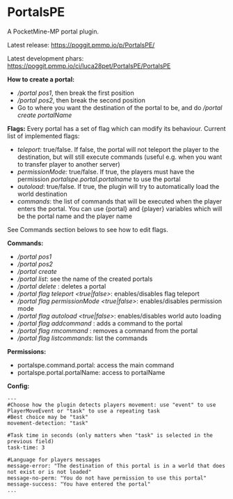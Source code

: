 # PortalsPE
A PocketMine-MP portal plugin.

Latest release: https://poggit.pmmp.io/p/PortalsPE/

Latest development phars: https://poggit.pmmp.io/ci/luca28pet/PortalsPE/PortalsPE

**How to create a portal:**
- _/portal pos1_, then break the first position
- _/portal pos2_, then break the second position
- Go to where you want the destination of the portal to be, and do _/portal create portalName_

**Flags:**
Every portal has a set of flag which can modify its behaviour.
Current list of implemented flags:
- _teleport_: true/false. If false, the portal will not teleport the player to the destination, but will still execute commands (useful e.g. when you want to transfer player to another server)
- _permissionMode:_ true/false. If true, the players must have the permission _portalspe.portal.portalname_ to use the portal
- _autoload_: true/false. If true, the plugin will try to automatically load the world destination
- _commands_: the list of commands that will be executed when the player enters the portal. You can use {portal} and {player} variables which will be the portal name and the player name

See Commands section belows to see how to edit flags.

**Commands:**
- _/portal pos1_
- _/portal pos2_
- _/portal create <portal name>_
- _/portal list_: see the name of the created portals
- _/portal delete <portal name>_: deletes a portal
- _/portal flag teleport <true|false>_: enables/disables flag teleport
- _/portal flag permissionMode <true|false>_: enables/disables permission mode
- _/portal flag autoload <true|false>_: enables/disables world auto loading
- _/portal flag addcommand <a command>_: adds a command to the portal
- _/portal flag rmcommand <a command>_: removes a command from the portal
- _/portal flag listcommands_: list the commands

**Permissions:**
- portalspe.command.portal: access the main command
- portalspe.portal.portalName: access to portalName

**Config:**

```
---
#Choose how the plugin detects players movement: use "event" to use PlayerMoveEvent or "task" to use a repeating task
#Best choice may be "task"
movement-detection: "task"

#Task time in seconds (only matters when "task" is selected in the previous field)
task-time: 3

#Language for players messages
message-error: "The destination of this portal is in a world that does not exist or is not loaded"
message-no-perm: "You do not have permission to use this portal"
message-success: "You have entered the portal"
...
```
